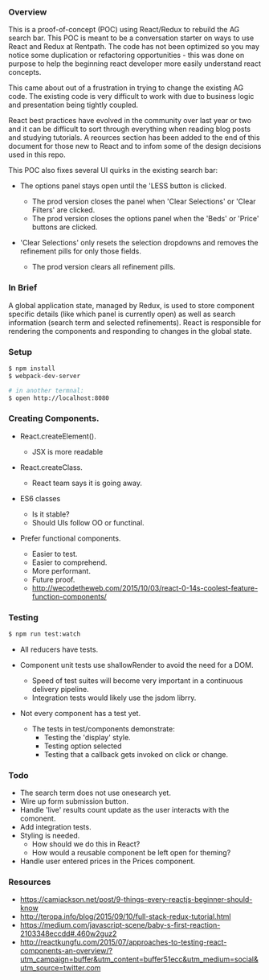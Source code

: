 
### Overview

This is a proof-of-concept (POC) using React/Redux to rebuild the
AG search bar. This POC is meant to be a conversation starter on
ways to use React and Redux at Rentpath. The code has not been
optimized so you may notice some duplication or refactoring
opportunities - this was done on purpose to help the beginning react
developer more easily understand react concepts.

This came about out of a frustration in trying to change the existing
AG code. The existing code is very difficult to work with due to
business logic and presentation being tightly coupled.

React best practices have evolved in the community over last year
or two and it can be difficult to sort through everything when
reading blog posts and studying tutorials.  A reources section has
been added to the end of this document for those new to React and
to infom some of the design decisions used in this repo.

This POC also fixes several UI quirks in the existing search bar:
  - The options panel stays open until the 'LESS button is clicked.
      - The prod version closes the panel when 'Clear Selections' or 'Clear Filters' are clicked.
      - The prod version closes the options panel when the 'Beds' or 'Price' buttons are clicked.

  - 'Clear Selections' only resets the selection dropdowns and removes the refinement pills for only those fields.
      - The prod version clears all refinement pills.

### In Brief

A global application state, managed by Redux, is used to store
component specific details (like which panel is currently open) as
well as search information (search term and selected refinements).
React is responsible for rendering the components and responding
to changes in the global state.

### Setup

```bash
$ npm install
$ webpack-dev-server

# in another termnal:
$ open http://localhost:8080
```

### Creating Components.
  - React.createElement().
      - JSX is more readable

  - React.createClass.
      - React team says it is going away.

  - ES6 classes
      - Is it stable?
      - Should UIs follow OO or functinal.

  - Prefer functional components.
     - Easier to test.
     - Easier to comprehend.
     - More performant.
     - Future proof.
     - http://wecodetheweb.com/2015/10/03/react-0-14s-coolest-feature-function-components/

### Testing
  ```bash
  $ npm run test:watch
  ```

  - All reducers have tests.

  - Component unit tests use shallowRender to avoid the need for a DOM.
      - Speed of test suites will become very important in a continuous delivery pipeline.
      - Integration tests would likely use the jsdom librry.

  - Not every component has a test yet.
      - The tests in test/components demonstrate:
          - Testing the 'display' style.
          - Testing option selected
          - Testing that a callback gets invoked on click or change.

### Todo
  - The search term does not use onesearch yet.
  - Wire up form submission button.
  - Handle 'live' results count update as the user interacts with the comonent.
  - Add integration tests.
  - Styling is needed.
      - How should we do this in React?
      - How would a reusable component be left open for theming?
  - Handle user entered prices in the Prices component.

### Resources
  - https://camjackson.net/post/9-things-every-reactjs-beginner-should-know
  - http://teropa.info/blog/2015/09/10/full-stack-redux-tutorial.html
  - https://medium.com/javascript-scene/baby-s-first-reaction-2103348eccdd#.460w2guz2
  - http://reactkungfu.com/2015/07/approaches-to-testing-react-components-an-overview/?utm_campaign=buffer&utm_content=buffer51ecc&utm_medium=social&utm_source=twitter.com

